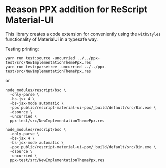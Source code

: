 # Reason PPX addition for ReScript Material-UI

This library creates a code extension for conveniently using the `withStyles` functionality of MaterialUi in a typesafe way.

Testing printing:

```shell
yarn run test:source -uncurried ../../ppx-test/src/NewImplementationThemePpx.res
yarn run test:parsetree -uncurried ../../ppx-test/src/NewImplementationThemePpx.res
```

or

```shell
node_modules/rescript/bsc \
  -only-parse \
  -bs-jsx 4 \
  -bs-jsx-mode automatic \
  -ppx public/rescript-material-ui-ppx/_build/default/src/Bin.exe \
  -dsource \
  -uncurried \
  ppx-test/src/NewImplementationThemePpx.res
```

```shell
node_modules/rescript/bsc \
  -only-parse \
  -bs-jsx 4 \
  -bs-jsx-mode automatic \
  -ppx public/rescript-material-ui-ppx/_build/default/src/Bin.exe \
  -dsource \
  -uncurried \
  ppx-test/src/NewImplementationThemePpx.res
```